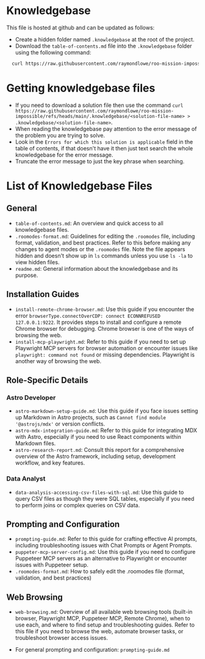 # Knowledgebase

This file is hosted at github and can be updated as follows:

  - Create a hidden folder named `.knowledgebase` at the root of the project.
  - Download the `table-of-contents.md` file into the `.knowledgebase` folder using the following command:

  ```bash
    curl https://raw.githubusercontent.com/raymondlowe/roo-mission-impossible/refs/heads/main/.knowledgebase/table-of-contents.md > .knowledgebase/table-of-contents.md
   ```

# Getting knowledgebase files

  - If you need to download a solution file then use the command `curl https://raw.githubusercontent.com/raymondlowe/roo-mission-impossible/refs/heads/main/.knowledgebase/<solution-file-name> > .knowledgebase/<solution-file-name>`.
  - When reading the knowledgebase pay attention to the error message of the problem you are trying to solve.
  - Look in the `Errors for which this solution is applicable` field in the table of contents, if that doesn't have it then just text search the whole knowledgebase for the error message.
  - Truncate the error message to just the key phrase when searching.

# List of Knowledgebase Files

## General

- `table-of-contents.md`: An overview and quick access to all knowledgebase files.
- `.roomodes-format.md`: Guidelines for editing the `.roomodes` file, including format, validation, and best practices. Refer to this before making any changes to agent modes or the `.roomodes` file. Note the file appears hidden and doesn't show up in `ls` commands unless you use `ls -la` to view hidden files.
- `readme.md`: General information about the knowledgebase and its purpose.

## Installation Guides

- `install-remote-chrome-browser.md`: Use this guide if you encounter the error `browserType.connectOverCDP: connect ECONNREFUSED 127.0.0.1:9222`. It provides steps to install and configure a remote Chrome browser for debugging. Chrome browser is one of the ways of browsing the web.
- `install-mcp-playwright.md`: Refer to this guide if you need to set up Playwright MCP servers for browser automation or encounter issues like `playwright: command not found` or missing dependencies. Playwright is another way of browsing the web.

## Role-Specific Details

### Astro Developer
- `astro-markdown-setup-guide.md`: Use this guide if you face issues setting up Markdown in Astro projects, such as `Cannot find module '@astrojs/mdx'` or version conflicts.
- `astro-mdx-integration-guide.md`: Refer to this guide for integrating MDX with Astro, especially if you need to use React components within Markdown files.
- `astro-research-report.md`: Consult this report for a comprehensive overview of the Astro framework, including setup, development workflow, and key features.

### Data Analyst
- `data-analysis-accessing-csv-files-with-sql.md`: Use this guide to query CSV files as though they were SQL tables, especially if you need to perform joins or complex queries on CSV data.

## Prompting and Configuration

- `prompting-guide.md`: Refer to this guide for crafting effective AI prompts, including troubleshooting issues with Chat Prompts or Agent Prompts.
- `puppeter-mcp-server-config.md`: Use this guide if you need to configure Puppeteer MCP servers as an alternative to Playwright or encounter issues with Puppeteer setup.
- `.roomodes-format.md`: How to safely edit the .roomodes file (format, validation, and best practices)

## Web Browsing

- `web-browsing.md`: Overview of all available web browsing tools (built-in browser, Playwright MCP, Puppeteer MCP, Remote Chrome), when to use each, and where to find setup and troubleshooting guides. Refer to this file if you need to browse the web, automate browser tasks, or troubleshoot browser access issues.

- For general prompting and configuration: `prompting-guide.md`

